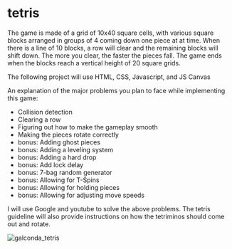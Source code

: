 # tetris

The game is made of a grid of 10x40 square cells, with various square blocks arranged in groups of 4 coming down one piece at at time. When there is a line of 10 blocks, a row will clear and the remaining blocks will shift down. The more you clear, the faster the pieces fall. The game ends when the blocks reach a vertical height of 20 square grids.

The following project will use HTML, CSS, Javascript, and JS Canvas

An explanation of the major problems you plan to face while implementing this game:
* Collision detection
* Clearing a row
* Figuring out how to make the gameplay smooth
* Making the pieces rotate correctly
* bonus: Adding ghost pieces
* bonus: Adding a leveling system
* bonus: Adding a hard drop
* bonus: Add lock delay
* bonus: 7-bag random generator
* bonus: Allowing for T-Spins
* bonus: Allowing for holding pieces
* bonus: Allowing for adjusting move speeds

I will use Google and youtube to solve the above problems. The tetris guideline will also provide instructions on how the tetriminos should come out and rotate.

![galconda_tetris](https://github.com/KeigoAlexTanaka/tetris/blob/master/images/tumblr_om2ypwTc5y1uluhv2o1_500.gif?raw=true)
